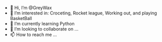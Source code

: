 - 👋 Hi, I’m @GreyWax
- 👀 I’m interested in: Croceting, Rocket league, Working out, and playing BasketBall
- 🌱 I’m currently learning Python
- 💞️ I’m looking to collaborate on ...
- 📫 How to reach me ...

<!---
GreyWax/GreyWax is a ✨ special ✨ repository because its `README.md` (this file) appears on your GitHub profile.
You can click the Preview link to take a look at your changes.
--->
